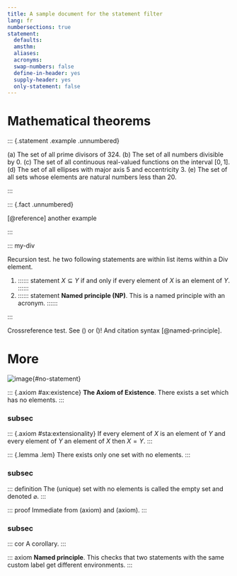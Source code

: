 ```yaml
---
title: A sample document for the statement filter
lang: fr
numbersections: true
statement:
  defaults: 
  amsthm:
  aliases: 
  acronyms:
  swap-numbers: false
  define-in-header: yes
  supply-header: yes
  only-statement: false
---
```


# Mathematical theorems

::: {.statement .example .unnumbered}

(a) The set of all prime divisors of $324$.
(b) The set of all numbers divisible by 0.
(c) The set of all continuous real-valued functions on the interval $[0,1]$.
(d) The set of all ellipses with major axis $5$ and eccentricity $3$.
(e) The set of all sets whose elements are natural numbers less than 20.

:::

::: {.fact .unnumbered}

[@reference] another example

:::

::: my-div

Recursion test. he two following statements are within list items within a Div element.

1. :::::: statement
   $X \subseteq Y$ if and only if every element of $X$ is an element of $Y$. 
   ::::::
2. :::::: statement
   __Named principle (NP)__. This is a named principle with an acronym.
   ::::::

:::

Crossreference test. See ([](#NP)) or ([](#named-principle))! And citation
syntax [@named-principle].

# More

![image](image.jpg){#no-statement}

::: {.axiom #ax:existence}
__The Axiom of Existence__. There exists a set which has no elements.
:::
### subsec

::: {.axiom #sta:extensionality}
If every element of $X$ is an element of $Y$ and every element
of $Y$ an element of $X$ then $X=Y$. 
:::

::: {.lemma .lem}
There exists only one set with no elements.
:::
### subsec

::: definition
The (unique) set with no elements is called the empty set and 
denoted $\varnothing$.
:::

::: proof
Immediate from (axiom) and (axiom).
:::

### subsec

::: cor
A corollary.
:::

::: axiom
__Named principle__. This checks that two statements with the same custom
label get different environments.
:::
